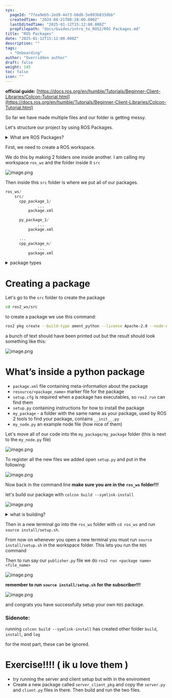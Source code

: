 ```yaml
---
sys:
  pageId: "7fea9eb5-2ed9-4e73-b6d6-5e093b833dbb"
  createdTime: "2024-08-21T00:28:00.000Z"
  lastEditedTime: "2025-01-12T15:12:00.000Z"
  propFilepath: "docs/Guides/intro_to_ROS2/ROS Packages.md"
title: "ROS Packages"
date: "2025-01-12T15:12:00.000Z"
description: ""
tags:
  - "Onboarding"
author: "Overridden author"
draft: false
weight: 145
toc: false
icon: ""
---
```


**official guide:** [https://docs.ros.org/en/humble/Tutorials/Beginner-Client-Libraries/Colcon-Tutorial.html](https://docs.ros.org/en/humble/Tutorials/Beginner-Client-Libraries/Colcon-Tutorial.html)

So far we have made multiple files and our folder is getting messy.

Let's structure our project by using ROS Packages.

<details>

<summary>What are ROS Packages?</summary>

ROS Packages are, as the name implies, packages of code that are highly sharable between ROS developers.

They consist of a folder, `package.xml` file, and source code

```python
      cpp_package_1/
		      ... imagine much code files here ..
          package.xml
```

</details>

First, we need to create a ROS workspace.

We do this by making 2 folders one inside another. I am calling my workspace `ros_ws` and the folder inside it `src`

![image.png](https://prod-files-secure.s3.us-west-2.amazonaws.com/d518164a-d88e-44d1-a4ee-3adb3bd8bce0/70706947-fd18-4537-a67b-e12946812d31/image.png?X-Amz-Algorithm=AWS4-HMAC-SHA256&X-Amz-Content-Sha256=UNSIGNED-PAYLOAD&X-Amz-Credential=ASIAZI2LB466WGZWJ7CY%2F20250518%2Fus-west-2%2Fs3%2Faws4_request&X-Amz-Date=20250518T050858Z&X-Amz-Expires=3600&X-Amz-Security-Token=IQoJb3JpZ2luX2VjELH%2F%2F%2F%2F%2F%2F%2F%2F%2F%2FwEaCXVzLXdlc3QtMiJIMEYCIQDg8K12M8VdtXOZRwIOgGXBCkWzwxVOgS%2BoKSJyHTZv%2FwIhAOWXWkXwRJO2tHMYXx6nTHoRI%2FoD%2FINMHkB%2BueafN3NNKv8DCGoQABoMNjM3NDIzMTgzODA1Igx9xmacoiN6FH%2FZvn4q3ANxn8582AvI%2B%2BDP%2BK4fLPf2AqdJuiXGXgQeIxM1UvYycGX4yK09VVosXmfd9C5I4f5eizKqy7mnF3Fg23JXH9VSdX3VhExL2QgJCwwAE8kuQTgtpjWyOHBJN4yFueTjGYtSMtqAaLjUCQAUAHW%2F9MSwgIohf3KWgkpJeNwdvychHzI9kpzd7dqRZp51ndhqf30FczczfWc71lU0oVonfg33evKGit6Y5xXyqKvGeldbQEFGcJiu%2Bb4Z563XWAJvQ3Eg75EhEPIOVs2rhXkn5yYAIpzyMUNf4Pg5%2F1vSkpdtn0pfc0ZpXGOLqYW6GW4J33AamqgwbZzX%2FKD%2BAo6saxS7AqwDEFGV3XGpdW%2Fys4u1z3K3bz%2Fkipsc6%2BvBSE%2Fdv8LqVHN4zwgd9XTH%2FlCClLt7WZMu98tky%2BgdocXsJqaxroE968FmK9DScQRs5QrKuYS5%2BpVyqdlWKlvMTm6vmrA83vkdWZztNhJ5SCcQR3epuJvwAPT8nH7JMedkgsJEott3TgNvkSWOLJrg%2BmAyorvo4JifGCCJ6jAEooeWnGYlCSvHmGf1J6GqEEmvq5Aeu0K9FDfxU3vj1Rx85uj%2BrS%2Fnt55JuN4sU9uh1H7i1c5pihMADpXMEQ8mP5%2FryjDQ16TBBjqkATvnz0olJypsA8p3c7y%2FPOa8gIHpTDR2eIYyKTFk11E5Bhd8P%2BPYcBh2eTS9xmVURWYPfVvR93d4Yii5Upl%2FscD3t07VHS%2FoEobrZpsgki9xB1DD6bHO65fLxCTpPE9lTV9K5uIDff4gERr2ffSyH5GHHF1aM5N3e2DSDkeTDVec%2FnLqqpFFyL%2Bdev%2B%2FIlQ%2F66KnJmtWzJTym0nWdroWWwbjvh4g&X-Amz-Signature=6de48b8467ee4282912d2f94081ce34aa9767233bd0fd35d114452b4c96648c7&X-Amz-SignedHeaders=host&x-id=GetObject)

Then inside this `src` folder is where we put all of our packages.

```python
ros_ws/
    src/
      cpp_package_1/
		      ...
          package.xml

      py_package_1/
		      ...
          package.xml

      ...
      cpp_package_n/
		      ...
          package.xml

```

<details>

<summary>package types</summary>

packages can be either `C++` or python.

the intern file structure is different for each but for this guide we will stick to creating python packages

</details>

# Creating a package

Let's go to the `src` folder to create the package

```bash
cd ros2_ws/src
```

to create a package we use this command:

```bash
ros2 pkg create --build-type ament_python --license Apache-2.0 --node-name my_node my_package
```

a bunch of text should have been printed out but the result should look something like this:

![image.png](https://prod-files-secure.s3.us-west-2.amazonaws.com/d518164a-d88e-44d1-a4ee-3adb3bd8bce0/e6cf1e3f-8512-4a3e-b131-079f800bf3e8/image.png?X-Amz-Algorithm=AWS4-HMAC-SHA256&X-Amz-Content-Sha256=UNSIGNED-PAYLOAD&X-Amz-Credential=ASIAZI2LB466WGZWJ7CY%2F20250518%2Fus-west-2%2Fs3%2Faws4_request&X-Amz-Date=20250518T050858Z&X-Amz-Expires=3600&X-Amz-Security-Token=IQoJb3JpZ2luX2VjELH%2F%2F%2F%2F%2F%2F%2F%2F%2F%2FwEaCXVzLXdlc3QtMiJIMEYCIQDg8K12M8VdtXOZRwIOgGXBCkWzwxVOgS%2BoKSJyHTZv%2FwIhAOWXWkXwRJO2tHMYXx6nTHoRI%2FoD%2FINMHkB%2BueafN3NNKv8DCGoQABoMNjM3NDIzMTgzODA1Igx9xmacoiN6FH%2FZvn4q3ANxn8582AvI%2B%2BDP%2BK4fLPf2AqdJuiXGXgQeIxM1UvYycGX4yK09VVosXmfd9C5I4f5eizKqy7mnF3Fg23JXH9VSdX3VhExL2QgJCwwAE8kuQTgtpjWyOHBJN4yFueTjGYtSMtqAaLjUCQAUAHW%2F9MSwgIohf3KWgkpJeNwdvychHzI9kpzd7dqRZp51ndhqf30FczczfWc71lU0oVonfg33evKGit6Y5xXyqKvGeldbQEFGcJiu%2Bb4Z563XWAJvQ3Eg75EhEPIOVs2rhXkn5yYAIpzyMUNf4Pg5%2F1vSkpdtn0pfc0ZpXGOLqYW6GW4J33AamqgwbZzX%2FKD%2BAo6saxS7AqwDEFGV3XGpdW%2Fys4u1z3K3bz%2Fkipsc6%2BvBSE%2Fdv8LqVHN4zwgd9XTH%2FlCClLt7WZMu98tky%2BgdocXsJqaxroE968FmK9DScQRs5QrKuYS5%2BpVyqdlWKlvMTm6vmrA83vkdWZztNhJ5SCcQR3epuJvwAPT8nH7JMedkgsJEott3TgNvkSWOLJrg%2BmAyorvo4JifGCCJ6jAEooeWnGYlCSvHmGf1J6GqEEmvq5Aeu0K9FDfxU3vj1Rx85uj%2BrS%2Fnt55JuN4sU9uh1H7i1c5pihMADpXMEQ8mP5%2FryjDQ16TBBjqkATvnz0olJypsA8p3c7y%2FPOa8gIHpTDR2eIYyKTFk11E5Bhd8P%2BPYcBh2eTS9xmVURWYPfVvR93d4Yii5Upl%2FscD3t07VHS%2FoEobrZpsgki9xB1DD6bHO65fLxCTpPE9lTV9K5uIDff4gERr2ffSyH5GHHF1aM5N3e2DSDkeTDVec%2FnLqqpFFyL%2Bdev%2B%2FIlQ%2F66KnJmtWzJTym0nWdroWWwbjvh4g&X-Amz-Signature=c33a9e2c86ef1c6ac2d070ed37ef3289dbb41638263f5d4ad3f7649b94418235&X-Amz-SignedHeaders=host&x-id=GetObject)

# What’s inside a python package

- `package.xml` file containing meta-information about the package
- `resource/<package_name>` marker file for the package
- `setup.cfg` is required when a package has executables, so `ros2 run` can find them
- `setup.py` containing instructions for how to install the package
- `my_package` - a folder with the same name as your package, used by ROS 2 tools to find your package, contains `__init__.py`
- `my_node.py` an example node file (how nice of them)

Let's move all of our code into the `my_package/my_package` folder (this is next to the `my_node.py` file)

![image.png](https://prod-files-secure.s3.us-west-2.amazonaws.com/d518164a-d88e-44d1-a4ee-3adb3bd8bce0/9ce58f11-0da9-4d3e-b86d-506a9685d378/image.png?X-Amz-Algorithm=AWS4-HMAC-SHA256&X-Amz-Content-Sha256=UNSIGNED-PAYLOAD&X-Amz-Credential=ASIAZI2LB466WGZWJ7CY%2F20250518%2Fus-west-2%2Fs3%2Faws4_request&X-Amz-Date=20250518T050858Z&X-Amz-Expires=3600&X-Amz-Security-Token=IQoJb3JpZ2luX2VjELH%2F%2F%2F%2F%2F%2F%2F%2F%2F%2FwEaCXVzLXdlc3QtMiJIMEYCIQDg8K12M8VdtXOZRwIOgGXBCkWzwxVOgS%2BoKSJyHTZv%2FwIhAOWXWkXwRJO2tHMYXx6nTHoRI%2FoD%2FINMHkB%2BueafN3NNKv8DCGoQABoMNjM3NDIzMTgzODA1Igx9xmacoiN6FH%2FZvn4q3ANxn8582AvI%2B%2BDP%2BK4fLPf2AqdJuiXGXgQeIxM1UvYycGX4yK09VVosXmfd9C5I4f5eizKqy7mnF3Fg23JXH9VSdX3VhExL2QgJCwwAE8kuQTgtpjWyOHBJN4yFueTjGYtSMtqAaLjUCQAUAHW%2F9MSwgIohf3KWgkpJeNwdvychHzI9kpzd7dqRZp51ndhqf30FczczfWc71lU0oVonfg33evKGit6Y5xXyqKvGeldbQEFGcJiu%2Bb4Z563XWAJvQ3Eg75EhEPIOVs2rhXkn5yYAIpzyMUNf4Pg5%2F1vSkpdtn0pfc0ZpXGOLqYW6GW4J33AamqgwbZzX%2FKD%2BAo6saxS7AqwDEFGV3XGpdW%2Fys4u1z3K3bz%2Fkipsc6%2BvBSE%2Fdv8LqVHN4zwgd9XTH%2FlCClLt7WZMu98tky%2BgdocXsJqaxroE968FmK9DScQRs5QrKuYS5%2BpVyqdlWKlvMTm6vmrA83vkdWZztNhJ5SCcQR3epuJvwAPT8nH7JMedkgsJEott3TgNvkSWOLJrg%2BmAyorvo4JifGCCJ6jAEooeWnGYlCSvHmGf1J6GqEEmvq5Aeu0K9FDfxU3vj1Rx85uj%2BrS%2Fnt55JuN4sU9uh1H7i1c5pihMADpXMEQ8mP5%2FryjDQ16TBBjqkATvnz0olJypsA8p3c7y%2FPOa8gIHpTDR2eIYyKTFk11E5Bhd8P%2BPYcBh2eTS9xmVURWYPfVvR93d4Yii5Upl%2FscD3t07VHS%2FoEobrZpsgki9xB1DD6bHO65fLxCTpPE9lTV9K5uIDff4gERr2ffSyH5GHHF1aM5N3e2DSDkeTDVec%2FnLqqpFFyL%2Bdev%2B%2FIlQ%2F66KnJmtWzJTym0nWdroWWwbjvh4g&X-Amz-Signature=593d798943be6170b422c4e0d135a71040ef7d8c592ad8da90e0e094426d6d29&X-Amz-SignedHeaders=host&x-id=GetObject)

To register all the new files we added open `setup.py` and put in the following:

![image.png](https://prod-files-secure.s3.us-west-2.amazonaws.com/d518164a-d88e-44d1-a4ee-3adb3bd8bce0/1cd7c262-4cae-4496-9d75-c178537d24a2/image.png?X-Amz-Algorithm=AWS4-HMAC-SHA256&X-Amz-Content-Sha256=UNSIGNED-PAYLOAD&X-Amz-Credential=ASIAZI2LB466WGZWJ7CY%2F20250518%2Fus-west-2%2Fs3%2Faws4_request&X-Amz-Date=20250518T050858Z&X-Amz-Expires=3600&X-Amz-Security-Token=IQoJb3JpZ2luX2VjELH%2F%2F%2F%2F%2F%2F%2F%2F%2F%2FwEaCXVzLXdlc3QtMiJIMEYCIQDg8K12M8VdtXOZRwIOgGXBCkWzwxVOgS%2BoKSJyHTZv%2FwIhAOWXWkXwRJO2tHMYXx6nTHoRI%2FoD%2FINMHkB%2BueafN3NNKv8DCGoQABoMNjM3NDIzMTgzODA1Igx9xmacoiN6FH%2FZvn4q3ANxn8582AvI%2B%2BDP%2BK4fLPf2AqdJuiXGXgQeIxM1UvYycGX4yK09VVosXmfd9C5I4f5eizKqy7mnF3Fg23JXH9VSdX3VhExL2QgJCwwAE8kuQTgtpjWyOHBJN4yFueTjGYtSMtqAaLjUCQAUAHW%2F9MSwgIohf3KWgkpJeNwdvychHzI9kpzd7dqRZp51ndhqf30FczczfWc71lU0oVonfg33evKGit6Y5xXyqKvGeldbQEFGcJiu%2Bb4Z563XWAJvQ3Eg75EhEPIOVs2rhXkn5yYAIpzyMUNf4Pg5%2F1vSkpdtn0pfc0ZpXGOLqYW6GW4J33AamqgwbZzX%2FKD%2BAo6saxS7AqwDEFGV3XGpdW%2Fys4u1z3K3bz%2Fkipsc6%2BvBSE%2Fdv8LqVHN4zwgd9XTH%2FlCClLt7WZMu98tky%2BgdocXsJqaxroE968FmK9DScQRs5QrKuYS5%2BpVyqdlWKlvMTm6vmrA83vkdWZztNhJ5SCcQR3epuJvwAPT8nH7JMedkgsJEott3TgNvkSWOLJrg%2BmAyorvo4JifGCCJ6jAEooeWnGYlCSvHmGf1J6GqEEmvq5Aeu0K9FDfxU3vj1Rx85uj%2BrS%2Fnt55JuN4sU9uh1H7i1c5pihMADpXMEQ8mP5%2FryjDQ16TBBjqkATvnz0olJypsA8p3c7y%2FPOa8gIHpTDR2eIYyKTFk11E5Bhd8P%2BPYcBh2eTS9xmVURWYPfVvR93d4Yii5Upl%2FscD3t07VHS%2FoEobrZpsgki9xB1DD6bHO65fLxCTpPE9lTV9K5uIDff4gERr2ffSyH5GHHF1aM5N3e2DSDkeTDVec%2FnLqqpFFyL%2Bdev%2B%2FIlQ%2F66KnJmtWzJTym0nWdroWWwbjvh4g&X-Amz-Signature=c1785af5a7a1fadb7f632372f83c51e85f24899dc626291df97ee16cd54f46fd&X-Amz-SignedHeaders=host&x-id=GetObject)

Now back in the command line **make sure you are in the** **`ros_ws`** **folder!!!**

let's build our package with `colcon build --symlink-install`

![image.png](https://prod-files-secure.s3.us-west-2.amazonaws.com/d518164a-d88e-44d1-a4ee-3adb3bd8bce0/2f2a0d27-b173-48fd-b189-5f5c0ce65619/image.png?X-Amz-Algorithm=AWS4-HMAC-SHA256&X-Amz-Content-Sha256=UNSIGNED-PAYLOAD&X-Amz-Credential=ASIAZI2LB466WGZWJ7CY%2F20250518%2Fus-west-2%2Fs3%2Faws4_request&X-Amz-Date=20250518T050858Z&X-Amz-Expires=3600&X-Amz-Security-Token=IQoJb3JpZ2luX2VjELH%2F%2F%2F%2F%2F%2F%2F%2F%2F%2FwEaCXVzLXdlc3QtMiJIMEYCIQDg8K12M8VdtXOZRwIOgGXBCkWzwxVOgS%2BoKSJyHTZv%2FwIhAOWXWkXwRJO2tHMYXx6nTHoRI%2FoD%2FINMHkB%2BueafN3NNKv8DCGoQABoMNjM3NDIzMTgzODA1Igx9xmacoiN6FH%2FZvn4q3ANxn8582AvI%2B%2BDP%2BK4fLPf2AqdJuiXGXgQeIxM1UvYycGX4yK09VVosXmfd9C5I4f5eizKqy7mnF3Fg23JXH9VSdX3VhExL2QgJCwwAE8kuQTgtpjWyOHBJN4yFueTjGYtSMtqAaLjUCQAUAHW%2F9MSwgIohf3KWgkpJeNwdvychHzI9kpzd7dqRZp51ndhqf30FczczfWc71lU0oVonfg33evKGit6Y5xXyqKvGeldbQEFGcJiu%2Bb4Z563XWAJvQ3Eg75EhEPIOVs2rhXkn5yYAIpzyMUNf4Pg5%2F1vSkpdtn0pfc0ZpXGOLqYW6GW4J33AamqgwbZzX%2FKD%2BAo6saxS7AqwDEFGV3XGpdW%2Fys4u1z3K3bz%2Fkipsc6%2BvBSE%2Fdv8LqVHN4zwgd9XTH%2FlCClLt7WZMu98tky%2BgdocXsJqaxroE968FmK9DScQRs5QrKuYS5%2BpVyqdlWKlvMTm6vmrA83vkdWZztNhJ5SCcQR3epuJvwAPT8nH7JMedkgsJEott3TgNvkSWOLJrg%2BmAyorvo4JifGCCJ6jAEooeWnGYlCSvHmGf1J6GqEEmvq5Aeu0K9FDfxU3vj1Rx85uj%2BrS%2Fnt55JuN4sU9uh1H7i1c5pihMADpXMEQ8mP5%2FryjDQ16TBBjqkATvnz0olJypsA8p3c7y%2FPOa8gIHpTDR2eIYyKTFk11E5Bhd8P%2BPYcBh2eTS9xmVURWYPfVvR93d4Yii5Upl%2FscD3t07VHS%2FoEobrZpsgki9xB1DD6bHO65fLxCTpPE9lTV9K5uIDff4gERr2ffSyH5GHHF1aM5N3e2DSDkeTDVec%2FnLqqpFFyL%2Bdev%2B%2FIlQ%2F66KnJmtWzJTym0nWdroWWwbjvh4g&X-Amz-Signature=4a35564824457b13bd5df0fab2f9494982c11250a36e77c73424fb544bdf939c&X-Amz-SignedHeaders=host&x-id=GetObject)

<details>

<summary>what is building?</summary>

if you are a CS major at Rose-Hulman you will learn the answer to this in CSSE132

but TLDR; is it combines all the code files into one program that can be run easily 

</details>

Then in a new terminal go into the `ros_ws` folder with `cd ros_ws` and run `source install/setup.sh`. 

From now on whenever you open a new terminal you must run `source install/setup.sh` in the workspace folder. This lets you run the `ROS` command

Then to run say our `publisher.py` file we do `ros2 run <package name> <file_name>`

![image.png](https://prod-files-secure.s3.us-west-2.amazonaws.com/d518164a-d88e-44d1-a4ee-3adb3bd8bce0/4f4b1219-3a44-4632-aa0a-ce3471699f59/image.png?X-Amz-Algorithm=AWS4-HMAC-SHA256&X-Amz-Content-Sha256=UNSIGNED-PAYLOAD&X-Amz-Credential=ASIAZI2LB466WGZWJ7CY%2F20250518%2Fus-west-2%2Fs3%2Faws4_request&X-Amz-Date=20250518T050858Z&X-Amz-Expires=3600&X-Amz-Security-Token=IQoJb3JpZ2luX2VjELH%2F%2F%2F%2F%2F%2F%2F%2F%2F%2FwEaCXVzLXdlc3QtMiJIMEYCIQDg8K12M8VdtXOZRwIOgGXBCkWzwxVOgS%2BoKSJyHTZv%2FwIhAOWXWkXwRJO2tHMYXx6nTHoRI%2FoD%2FINMHkB%2BueafN3NNKv8DCGoQABoMNjM3NDIzMTgzODA1Igx9xmacoiN6FH%2FZvn4q3ANxn8582AvI%2B%2BDP%2BK4fLPf2AqdJuiXGXgQeIxM1UvYycGX4yK09VVosXmfd9C5I4f5eizKqy7mnF3Fg23JXH9VSdX3VhExL2QgJCwwAE8kuQTgtpjWyOHBJN4yFueTjGYtSMtqAaLjUCQAUAHW%2F9MSwgIohf3KWgkpJeNwdvychHzI9kpzd7dqRZp51ndhqf30FczczfWc71lU0oVonfg33evKGit6Y5xXyqKvGeldbQEFGcJiu%2Bb4Z563XWAJvQ3Eg75EhEPIOVs2rhXkn5yYAIpzyMUNf4Pg5%2F1vSkpdtn0pfc0ZpXGOLqYW6GW4J33AamqgwbZzX%2FKD%2BAo6saxS7AqwDEFGV3XGpdW%2Fys4u1z3K3bz%2Fkipsc6%2BvBSE%2Fdv8LqVHN4zwgd9XTH%2FlCClLt7WZMu98tky%2BgdocXsJqaxroE968FmK9DScQRs5QrKuYS5%2BpVyqdlWKlvMTm6vmrA83vkdWZztNhJ5SCcQR3epuJvwAPT8nH7JMedkgsJEott3TgNvkSWOLJrg%2BmAyorvo4JifGCCJ6jAEooeWnGYlCSvHmGf1J6GqEEmvq5Aeu0K9FDfxU3vj1Rx85uj%2BrS%2Fnt55JuN4sU9uh1H7i1c5pihMADpXMEQ8mP5%2FryjDQ16TBBjqkATvnz0olJypsA8p3c7y%2FPOa8gIHpTDR2eIYyKTFk11E5Bhd8P%2BPYcBh2eTS9xmVURWYPfVvR93d4Yii5Upl%2FscD3t07VHS%2FoEobrZpsgki9xB1DD6bHO65fLxCTpPE9lTV9K5uIDff4gERr2ffSyH5GHHF1aM5N3e2DSDkeTDVec%2FnLqqpFFyL%2Bdev%2B%2FIlQ%2F66KnJmtWzJTym0nWdroWWwbjvh4g&X-Amz-Signature=c5d66e3fa5b4770455207a461e7bd051f741fe8618c3678ef7d41ffa9c1a3960&X-Amz-SignedHeaders=host&x-id=GetObject)

**remember to run** **`source install/setup.sh`** **for the subscriber!!!**

![image.png](https://prod-files-secure.s3.us-west-2.amazonaws.com/d518164a-d88e-44d1-a4ee-3adb3bd8bce0/02121119-dad4-49ec-8356-c956108b4243/image.png?X-Amz-Algorithm=AWS4-HMAC-SHA256&X-Amz-Content-Sha256=UNSIGNED-PAYLOAD&X-Amz-Credential=ASIAZI2LB466WGZWJ7CY%2F20250518%2Fus-west-2%2Fs3%2Faws4_request&X-Amz-Date=20250518T050858Z&X-Amz-Expires=3600&X-Amz-Security-Token=IQoJb3JpZ2luX2VjELH%2F%2F%2F%2F%2F%2F%2F%2F%2F%2FwEaCXVzLXdlc3QtMiJIMEYCIQDg8K12M8VdtXOZRwIOgGXBCkWzwxVOgS%2BoKSJyHTZv%2FwIhAOWXWkXwRJO2tHMYXx6nTHoRI%2FoD%2FINMHkB%2BueafN3NNKv8DCGoQABoMNjM3NDIzMTgzODA1Igx9xmacoiN6FH%2FZvn4q3ANxn8582AvI%2B%2BDP%2BK4fLPf2AqdJuiXGXgQeIxM1UvYycGX4yK09VVosXmfd9C5I4f5eizKqy7mnF3Fg23JXH9VSdX3VhExL2QgJCwwAE8kuQTgtpjWyOHBJN4yFueTjGYtSMtqAaLjUCQAUAHW%2F9MSwgIohf3KWgkpJeNwdvychHzI9kpzd7dqRZp51ndhqf30FczczfWc71lU0oVonfg33evKGit6Y5xXyqKvGeldbQEFGcJiu%2Bb4Z563XWAJvQ3Eg75EhEPIOVs2rhXkn5yYAIpzyMUNf4Pg5%2F1vSkpdtn0pfc0ZpXGOLqYW6GW4J33AamqgwbZzX%2FKD%2BAo6saxS7AqwDEFGV3XGpdW%2Fys4u1z3K3bz%2Fkipsc6%2BvBSE%2Fdv8LqVHN4zwgd9XTH%2FlCClLt7WZMu98tky%2BgdocXsJqaxroE968FmK9DScQRs5QrKuYS5%2BpVyqdlWKlvMTm6vmrA83vkdWZztNhJ5SCcQR3epuJvwAPT8nH7JMedkgsJEott3TgNvkSWOLJrg%2BmAyorvo4JifGCCJ6jAEooeWnGYlCSvHmGf1J6GqEEmvq5Aeu0K9FDfxU3vj1Rx85uj%2BrS%2Fnt55JuN4sU9uh1H7i1c5pihMADpXMEQ8mP5%2FryjDQ16TBBjqkATvnz0olJypsA8p3c7y%2FPOa8gIHpTDR2eIYyKTFk11E5Bhd8P%2BPYcBh2eTS9xmVURWYPfVvR93d4Yii5Upl%2FscD3t07VHS%2FoEobrZpsgki9xB1DD6bHO65fLxCTpPE9lTV9K5uIDff4gERr2ffSyH5GHHF1aM5N3e2DSDkeTDVec%2FnLqqpFFyL%2Bdev%2B%2FIlQ%2F66KnJmtWzJTym0nWdroWWwbjvh4g&X-Amz-Signature=e346f4067983b76c92f05f0385d9646d96a717c21e02bbccf1c1301792065943&X-Amz-SignedHeaders=host&x-id=GetObject)

and congrats you have successfully setup your own `ROS` package.

### Sidenote:

running `colcon build --symlink-install` has created other folder `build`, `install`, and `log`

for the most part, these can be ignored.

# Exercise!!!! ( ik u love them )

- try running the server and client setup but with in the enviroment
- Create a new package called `server_client_pkg` and copy the `server.py` and `client.py` files in there. Then build and run the two files.
